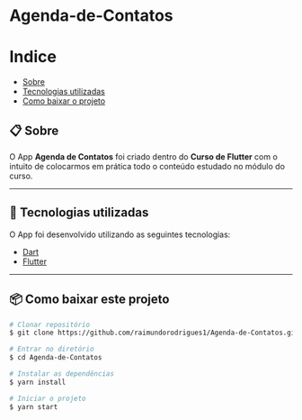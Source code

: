 
# Agenda-de-Contatos

# Indice

- [Sobre](#-sobre)
- [Tecnologias utilizadas](#-tecnologias-utilizadas)
- [Como baixar o projeto](#-como-baixar-o-projeto)

## 📋 Sobre

O App **Agenda de Contatos** foi criado dentro do **Curso de Flutter** com o intuito de colocarmos em prática todo o conteúdo estudado no módulo do curso.

---
## 🚀 Tecnologias utilizadas 

O App foi desenvolvido utilizando as seguintes tecnologias:

- [Dart](https://dart.dev/)
- [Flutter](https://flutter.dev/)

---

## 📦 Como baixar este projeto

``` bash
# Clonar repositório
$ git clone https://github.com/raimundorodrigues1/Agenda-de-Contatos.git

# Entrar no diretório
$ cd Agenda-de-Contatos 

# Instalar as dependências
$ yarn install

# Iniciar o projeto
$ yarn start
```




















